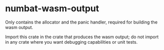 # numbat-wasm-output

Only contains the allocator and the panic handler, required for building the wasm output.

Import this crate in the crate that produces the wasm output;
do not import in any crate where you want debugging capabilities or unit tests.
